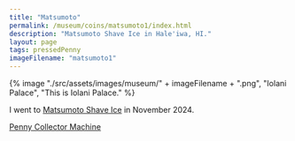 ```yaml
---
title: "Matsumoto"
permalink: /museum/coins/matsumoto1/index.html
description: "Matsumoto Shave Ice in Hale'iwa, HI."
layout: page
tags: pressedPenny
imageFilename: "matsumoto1"
---
```


{% image "./src/assets/images/museum/" + imageFilename + ".png", "Iolani Palace", "This is Iolani Palace." %}

I went to [Matsumoto Shave Ice](https://matsumotoshaveice.com/) in November 2024.

[Penny Collector Machine](http://209.221.138.252/Details.aspx?location=1964)